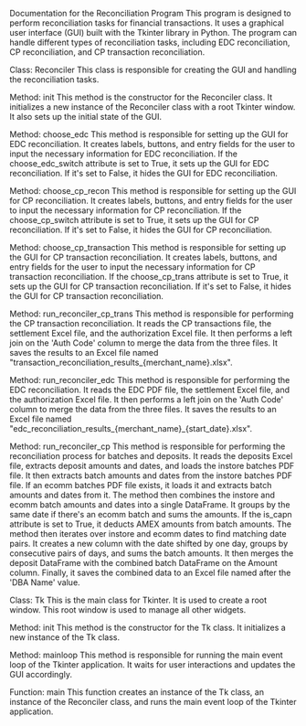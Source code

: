 Documentation for the Reconciliation Program
This program is designed to perform reconciliation tasks for financial transactions. It uses a graphical user interface (GUI) built with the Tkinter library in Python. The program can handle different types of reconciliation tasks, including EDC reconciliation, CP reconciliation, and CP transaction reconciliation.

Class: Reconciler
This class is responsible for creating the GUI and handling the reconciliation tasks.

Method: init
This method is the constructor for the Reconciler class. It initializes a new instance of the Reconciler class with a root Tkinter window. It also sets up the initial state of the GUI.

Method: choose_edc
This method is responsible for setting up the GUI for EDC reconciliation. It creates labels, buttons, and entry fields for the user to input the necessary information for EDC reconciliation. If the choose_edc_switch attribute is set to True, it sets up the GUI for EDC reconciliation. If it's set to False, it hides the GUI for EDC reconciliation.

Method: choose_cp_recon
This method is responsible for setting up the GUI for CP reconciliation. It creates labels, buttons, and entry fields for the user to input the necessary information for CP reconciliation. If the choose_cp_switch attribute is set to True, it sets up the GUI for CP reconciliation. If it's set to False, it hides the GUI for CP reconciliation.

Method: choose_cp_transaction
This method is responsible for setting up the GUI for CP transaction reconciliation. It creates labels, buttons, and entry fields for the user to input the necessary information for CP transaction reconciliation. If the choose_cp_trans attribute is set to True, it sets up the GUI for CP transaction reconciliation. If it's set to False, it hides the GUI for CP transaction reconciliation.

Method: run_reconciler_cp_trans
This method is responsible for performing the CP transaction reconciliation. It reads the CP transactions file, the settlement Excel file, and the authorization Excel file. It then performs a left join on the 'Auth Code' column to merge the data from the three files. It saves the results to an Excel file named "transaction_reconciliation_results_{merchant_name}.xlsx".

Method: run_reconciler_edc
This method is responsible for performing the EDC reconciliation. It reads the EDC PDF file, the settlement Excel file, and the authorization Excel file. It then performs a left join on the 'Auth Code' column to merge the data from the three files. It saves the results to an Excel file named "edc_reconciliation_results_{merchant_name}_{start_date}.xlsx".

Method: run_reconciler_cp
This method is responsible for performing the reconciliation process for batches and deposits. It reads the deposits Excel file, extracts deposit amounts and dates, and loads the instore batches PDF file. It then extracts batch amounts and dates from the instore batches PDF file. If an ecomm batches PDF file exists, it loads it and extracts batch amounts and dates from it. The method then combines the instore and ecomm batch amounts and dates into a single DataFrame. It groups by the same date if there's an ecomm batch and sums the amounts. If the is_capn attribute is set to True, it deducts AMEX amounts from batch amounts. The method then iterates over instore and ecomm dates to find matching date pairs. It creates a new column with the date shifted by one day, groups by consecutive pairs of days, and sums the batch amounts. It then merges the deposit DataFrame with the combined batch DataFrame on the Amount column. Finally, it saves the combined data to an Excel file named after the 'DBA Name' value.

Class: Tk
This is the main class for Tkinter. It is used to create a root window. This root window is used to manage all other widgets.

Method: init
This method is the constructor for the Tk class. It initializes a new instance of the Tk class.

Method: mainloop
This method is responsible for running the main event loop of the Tkinter application. It waits for user interactions and updates the GUI accordingly.

Function: main
This function creates an instance of the Tk class, an instance of the Reconciler class, and runs the main event loop of the Tkinter application.
